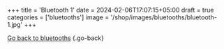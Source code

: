 +++
title = 'Bluetooth 1'
date = 2024-02-06T17:07:15+05:00
draft = true
categories = ['bluetooths']
image = '/shop/images/bluetooths/bluetooth-1.jpg'
+++


[Go back to bluetooths](/shop/categories/bluetooths/)
{.go-back}